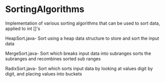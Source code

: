 # SortingAlgorithms
Implementation of various sorting algorithms that can be used to sort data, applied to int []'s

HeapSort.java- Sort using a heap data structure to store and sort the input data

MergeSort.java- Sort which breaks input data into subranges sorts the subranges and recombines sorted sub ranges

RadixSort.java- Sort which sorts input data by looking at values digit by digit, and placing values into buckets
